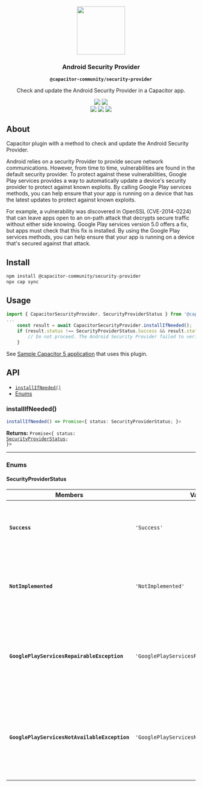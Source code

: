 <p align="center"><br><img src="https://user-images.githubusercontent.com/236501/85893648-1c92e880-b7a8-11ea-926d-95355b8175c7.png" width="128" height="128" /></p>
<h3 align="center">Android Security Provider</h3>
<p align="center"><strong><code>@capacitor-community/security-provider</code></strong></p>
<p align="center">
  Check and update the Android Security Provider in a  Capacitor app.
</p>

<p align="center">
  <img src="https://img.shields.io/maintenance/yes/2025?style=flat-square" />
  <a href="https://www.npmjs.com/package/@capacitor-community/security-provider"><img src="https://img.shields.io/npm/l/@capacitor-community/security-provider?style=flat-square" /></a>
<br>
  <a href="https://www.npmjs.com/package/@capacitor-community/security-provider"><img src="https://img.shields.io/npm/dw/@capacitor-community/security-provider?style=flat-square" /></a>
  <a href="https://www.npmjs.com/package/@capacitor-community/security-provider"><img src="https://img.shields.io/npm/v/@capacitor-community/security-provider?style=flat-square" /></a>
<!-- ALL-CONTRIBUTORS-BADGE:START - Do not remove or modify this section -->
<a href="#contributors-"><img src="https://img.shields.io/badge/all%20contributors-1-orange?style=flat-square" /></a>
<!-- ALL-CONTRIBUTORS-BADGE:END -->
</p>

## About

Capacitor plugin with a method to check and update the Android Security Provider.

Android relies on a security Provider to provide secure network communications. However, from time to time, vulnerabilities are found in the default security provider. To protect against these vulnerabilities, Google Play services provides a way to automatically update a device's security provider to protect against known exploits. By calling Google Play services methods, you can help ensure that your app is running on a device that has the latest updates to protect against known exploits.

For example, a vulnerability was discovered in OpenSSL (CVE-2014-0224) that can leave apps open to an on-path attack that decrypts secure traffic without either side knowing. Google Play services version 5.0 offers a fix, but apps must check that this fix is installed. By using the Google Play services methods, you can help ensure that your app is running on a device that's secured against that attack.

## Install

```bash
npm install @capacitor-community/security-provider
npx cap sync
```

## Usage

```typescript
import { CapacitorSecurityProvider, SecurityProviderStatus } from '@capacitor-community/security-provider';
...
    const result = await CapacitorSecurityProvider.installIfNeeded();
    if (result.status !== SecurityProviderStatus.Success && result.status != SecurityProviderStatus.NotImplemented) {
        // Do not proceed. The Android Security Provider failed to verify / install.
    }
```

See [Sample Capacitor 5 application](https://github.com/dtarnawsky/android-security-provider) that uses this plugin.

## API

<docgen-index>

* [`installIfNeeded()`](#installifneeded)
* [Enums](#enums)

</docgen-index>

<docgen-api>
<!--Update the source file JSDoc comments and rerun docgen to update the docs below-->

### installIfNeeded()

```typescript
installIfNeeded() => Promise<{ status: SecurityProviderStatus; }>
```

**Returns:** <code>Promise&lt;{ status: <a href="#securityproviderstatus">SecurityProviderStatus</a>; }&gt;</code>

--------------------


### Enums


#### SecurityProviderStatus

| Members                                       | Value                                                  | Description                                                                                                                                       |
| --------------------------------------------- | ------------------------------------------------------ | ------------------------------------------------------------------------------------------------------------------------------------------------- |
| **`Success`**                                 | <code>'Success'</code>                                 | This indicates that the provider was already up to date or was successfully updated                                                               |
| **`NotImplemented`**                          | <code>'NotImplemented'</code>                          | This will occur on iOS and Web as these platforms cannot call the Android Security Provider                                                       |
| **`GooglePlayServicesRepairableException`**   | <code>'GooglePlayServicesRepairableException'</code>   | Indicates that Google Play services is out of date, disabled, etc. If this is returned a native dialog will notify and prompt the user to update. |
| **`GooglePlayServicesNotAvailableException`** | <code>'GooglePlayServicesNotAvailableException'</code> | Indicates a non-recoverable error; the ProviderInstaller can't install an up-to-date Provider. You should abort running the application.          |

</docgen-api>
